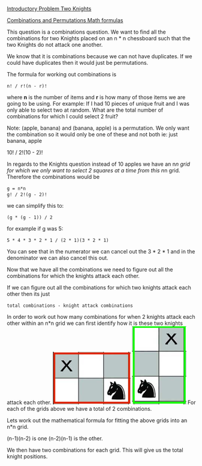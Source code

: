 [Introductory Problem Two Knights](https://cses.fi/problemset/task/1072/)

[Combinations and Permutations Math formulas](https://www.mathsisfun.com/combinatorics/combinations-permutations.html)

This question is a combinations question. We want to find all the combinations for two Knights placed on an n * n chessboard
such that the two Knights do not attack one another.

We know that it is combinations because we can not have duplicates. If we could have duplicates then it would just be
permutations.

The formula for working out combinations is
```
n! / r!(n - r)!
```

where __n__ is the number of items and __r__ is how many of those items we are going to be using.
For example:
If I had 10 pieces of unique fruit and I was only able to select two at random. What are the total number of combinations
for which I could select 2 fruit?

Note: (apple, banana) and (banana, apple) is a permutation. We only want the combination so it would only be one of these
and not both ie: just banana, apple

10! / 2!(10 - 2)!

In regards to the Knights question instead of 10 apples we have an n*n grid for which we only want to select 2 squares at
a time from this n*n grid. Therefore the combinations would be
```
g = n*n
g! / 2!(g - 2)!
```
we can simplify this to:
```
(g * (g - 1)) / 2
```
for example if g was 5:
```
5 * 4 * 3 * 2 * 1 / (2 * 1)(3 * 2 * 1)
```
You can see that in the numerator we can cancel out the 3 * 2 * 1 and in the denominator we can also cancel this out.

Now that we have all the combinations we need to figure out all the combinations for which the knights attack each other.

If we can figure out all the combinations for which two knights attack each other then its just
```
total combinations - knight attack combinations
```

In order to work out how many combinations for when 2 knights attack each other within an n*n grid we can first identify
how it is these two knights attack each other.
![3x2](./assets/3x2.png) ![2x3](./assets/2x3.png)
For each of the grids above we have a total of 2 combinations.

Lets work out the mathematical formula for fitting the above grids into an n*n grid.

(n-1)(n-2) is one
(n-2)(n-1) is the other.

We then have two combinations for each grid. This will give us the total knight positions.